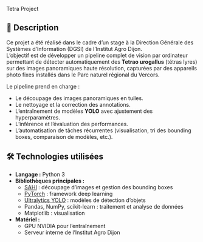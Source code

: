  Tetra Project

## 📌 Description
Ce projet a été réalisé dans le cadre d’un stage à la Direction Générale des Systèmes d’Information (DGSI) de l’Institut Agro Dijon.  
L’objectif est de développer un pipeline complet de vision par ordinateur permettant de détecter automatiquement des **Tetrao urogallus** (tétras lyres) sur des images panoramiques haute résolution, capturées par des appareils photo fixes installés dans le Parc naturel régional du Vercors.

Le pipeline prend en charge :
- Le découpage des images panoramiques en tuiles.
- Le nettoyage et la correction des annotations.
- L’entraînement de modèles **YOLO** avec ajustement des hyperparamètres.
- L’inférence et l’évaluation des performances.
- L’automatisation de tâches récurrentes (visualisation, tri des bounding boxes, comparaison de modèles, etc.).

## 🛠️ Technologies utilisées
- **Langage :** Python 3
- **Bibliothèques principales :**
  - [SAHI](https://github.com/obss/sahi) : découpage d’images et gestion des bounding boxes
  - [PyTorch](https://pytorch.org/) : framework deep learning
  - [Ultralytics YOLO](https://github.com/ultralytics/ultralytics) : modèles de détection d’objets
  - Pandas, NumPy, scikit-learn : traitement et analyse de données
  - Matplotlib : visualisation
- **Matériel :**
  - GPU NVIDIA pour l’entraînement
  - Serveur interne de l’Institut Agro Dijon
